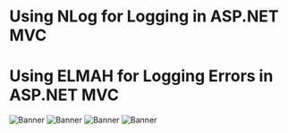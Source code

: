 # Using NLog for Logging in ASP.NET MVC

# Using ELMAH for Logging Errors in ASP.NET MVC 

<img src="https://github.com/saineshwar/WebErrorLogging_NLog/blob/master/image001.png?raw=true" alt="Banner" title="Banner" style="max-width:100%;">

<img src="https://github.com/saineshwar/WebErrorLogging_NLog/blob/master/image017.png?raw=true" alt="Banner" title="Banner" style="max-width:100%;">

<img src="https://github.com/saineshwar/WebErrorLogging_NLog/blob/master/image022.jpg?raw=true" alt="Banner" title="Banner" style="max-width:100%;">

<img src="https://github.com/saineshwar/WebErrorLogging_NLog/blob/master/image023.png?raw=true" alt="Banner" title="Banner" style="max-width:100%;">
